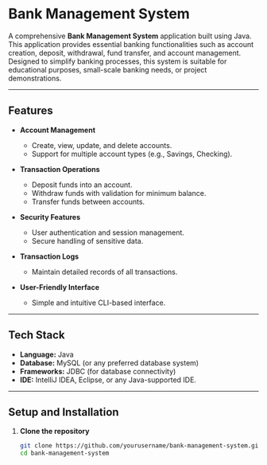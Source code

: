 # Bank Management System

A comprehensive **Bank Management System** application built using Java. This application provides essential banking functionalities such as account creation, deposit, withdrawal, fund transfer, and account management. Designed to simplify banking processes, this system is suitable for educational purposes, small-scale banking needs, or project demonstrations.

---

## Features

- **Account Management**  
  - Create, view, update, and delete accounts.
  - Support for multiple account types (e.g., Savings, Checking).  

- **Transaction Operations**  
  - Deposit funds into an account.
  - Withdraw funds with validation for minimum balance.
  - Transfer funds between accounts.

- **Security Features**  
  - User authentication and session management.
  - Secure handling of sensitive data.  

- **Transaction Logs**  
  - Maintain detailed records of all transactions.

- **User-Friendly Interface**  
  - Simple and intuitive CLI-based interface.  

---

## Tech Stack

- **Language:** Java  
- **Database:** MySQL (or any preferred database system)  
- **Frameworks:** JDBC (for database connectivity)  
- **IDE:** IntelliJ IDEA, Eclipse, or any Java-supported IDE.  

---

## Setup and Installation

1. **Clone the repository**  
   ```bash
   git clone https://github.com/yourusername/bank-management-system.git
   cd bank-management-system
